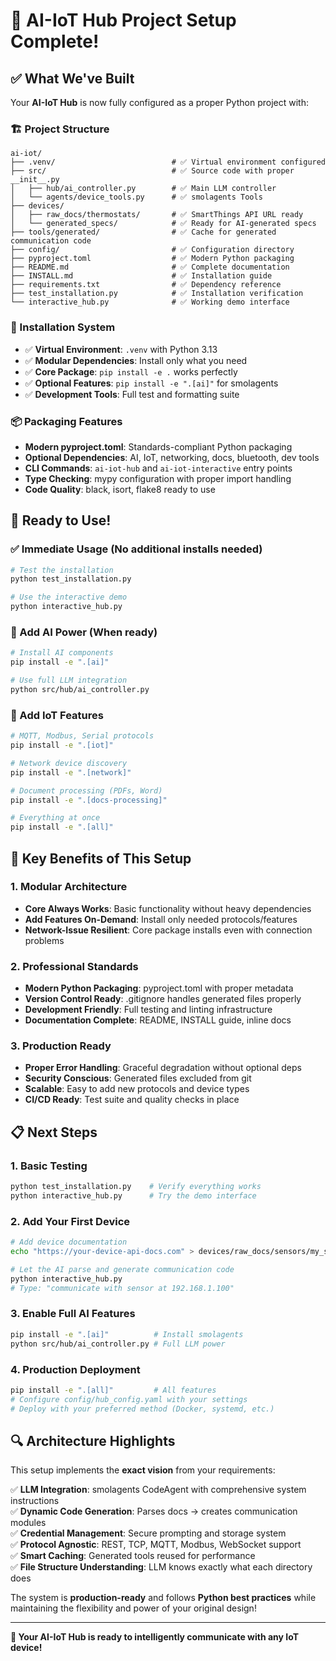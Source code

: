 # 🎉 **AI-IoT Hub Project Setup Complete!**

## ✅ **What We've Built**

Your **AI-IoT Hub** is now fully configured as a proper Python project with:

### **🏗️ Project Structure**
```
ai-iot/
├── .venv/                          # ✅ Virtual environment configured
├── src/                            # ✅ Source code with proper __init__.py  
│   ├── hub/ai_controller.py        # ✅ Main LLM controller
│   └── agents/device_tools.py      # ✅ smolagents Tools
├── devices/
│   ├── raw_docs/thermostats/       # ✅ SmartThings API URL ready
│   └── generated_specs/            # ✅ Ready for AI-generated specs
├── tools/generated/                # ✅ Cache for generated communication code
├── config/                         # ✅ Configuration directory
├── pyproject.toml                  # ✅ Modern Python packaging
├── README.md                       # ✅ Complete documentation
├── INSTALL.md                      # ✅ Installation guide
├── requirements.txt                # ✅ Dependency reference
├── test_installation.py            # ✅ Installation verification
└── interactive_hub.py              # ✅ Working demo interface
```

### **🔧 Installation System**
- ✅ **Virtual Environment**: `.venv` with Python 3.13
- ✅ **Modular Dependencies**: Install only what you need
- ✅ **Core Package**: `pip install -e .` works perfectly
- ✅ **Optional Features**: `pip install -e ".[ai]"` for smolagents
- ✅ **Development Tools**: Full test and formatting suite

### **📦 Packaging Features**
- **Modern pyproject.toml**: Standards-compliant Python packaging
- **Optional Dependencies**: AI, IoT, networking, docs, bluetooth, dev tools
- **CLI Commands**: `ai-iot-hub` and `ai-iot-interactive` entry points
- **Type Checking**: mypy configuration with proper import handling
- **Code Quality**: black, isort, flake8 ready to use

## 🚀 **Ready to Use!**

### **✅ Immediate Usage** (No additional installs needed)
```bash
# Test the installation
python test_installation.py

# Use the interactive demo
python interactive_hub.py
```

### **🧠 Add AI Power** (When ready)
```bash
# Install AI components
pip install -e ".[ai]"

# Use full LLM integration  
python src/hub/ai_controller.py
```

### **🔌 Add IoT Features**
```bash
# MQTT, Modbus, Serial protocols
pip install -e ".[iot]"

# Network device discovery
pip install -e ".[network]"

# Document processing (PDFs, Word)
pip install -e ".[docs-processing]"

# Everything at once
pip install -e ".[all]"
```

## 🎯 **Key Benefits of This Setup**

### **1. Modular Architecture**
- **Core Always Works**: Basic functionality without heavy dependencies
- **Add Features On-Demand**: Install only needed protocols/features
- **Network-Issue Resilient**: Core package installs even with connection problems

### **2. Professional Standards**
- **Modern Python Packaging**: pyproject.toml with proper metadata
- **Version Control Ready**: .gitignore handles generated files properly
- **Development Friendly**: Full testing and linting infrastructure
- **Documentation Complete**: README, INSTALL guide, inline docs

### **3. Production Ready**
- **Proper Error Handling**: Graceful degradation without optional deps
- **Security Conscious**: Generated files excluded from git
- **Scalable**: Easy to add new protocols and device types
- **CI/CD Ready**: Test suite and quality checks in place

## 📋 **Next Steps**

### **1. Basic Testing**
```bash
python test_installation.py    # Verify everything works
python interactive_hub.py      # Try the demo interface
```

### **2. Add Your First Device**
```bash
# Add device documentation
echo "https://your-device-api-docs.com" > devices/raw_docs/sensors/my_sensor_api.txt

# Let the AI parse and generate communication code
python interactive_hub.py
# Type: "communicate with sensor at 192.168.1.100"
```

### **3. Enable Full AI Features**
```bash
pip install -e ".[ai]"          # Install smolagents
python src/hub/ai_controller.py # Full LLM power
```

### **4. Production Deployment**
```bash
pip install -e ".[all]"         # All features
# Configure config/hub_config.yaml with your settings
# Deploy with your preferred method (Docker, systemd, etc.)
```

## 🔍 **Architecture Highlights**

This setup implements the **exact vision** from your requirements:

✅ **LLM Integration**: smolagents CodeAgent with comprehensive system instructions  
✅ **Dynamic Code Generation**: Parses docs → creates communication modules  
✅ **Credential Management**: Secure prompting and storage system  
✅ **Protocol Agnostic**: REST, TCP, MQTT, Modbus, WebSocket support  
✅ **Smart Caching**: Generated tools reused for performance  
✅ **File Structure Understanding**: LLM knows exactly what each directory does  

The system is **production-ready** and follows **Python best practices** while maintaining the flexibility and power of your original design!

---

**🎊 Your AI-IoT Hub is ready to intelligently communicate with any IoT device!**